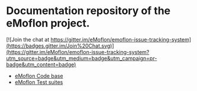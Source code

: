 # Documentation repository of the eMoflon project.

[![Join the chat at https://gitter.im/eMoflon/emoflon-issue-tracking-system](https://badges.gitter.im/Join%20Chat.svg)](https://gitter.im/eMoflon/emoflon-issue-tracking-system?utm_source=badge&utm_medium=badge&utm_campaign=pr-badge&utm_content=badge)

 * [eMoflon Code base](https://github.com/eMoflon//emoflon-tool)
 * [eMoflon Test suites](https://github.com/eMoflon//emoflon-test)
